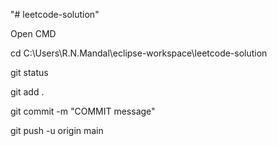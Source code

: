 "# leetcode-solution" 


Open CMD 

cd  C:\Users\R.N.Mandal\eclipse-workspace\leetcode-solution

git status

git add .

git commit -m "COMMIT message"

git push -u origin main

